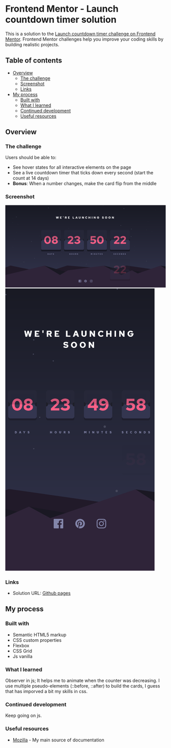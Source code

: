 # Frontend Mentor - Launch countdown timer solution

This is a solution to the [Launch countdown timer challenge on Frontend Mentor](https://www.frontendmentor.io/challenges/launch-countdown-timer-N0XkGfyz-). Frontend Mentor challenges help you improve your coding skills by building realistic projects. 

## Table of contents

- [Overview](#overview)
  - [The challenge](#the-challenge)
  - [Screenshot](#screenshot)
  - [Links](#links)
- [My process](#my-process)
  - [Built with](#built-with)
  - [What I learned](#what-i-learned)
  - [Continued development](#continued-development)
  - [Useful resources](#useful-resources)

## Overview

### The challenge

Users should be able to:

- See hover states for all interactive elements on the page
- See a live countdown timer that ticks down every second (start the count at 14 days)
- **Bonus**: When a number changes, make the card flip from the middle

### Screenshot

![](screenshot-desktop.png)
![](screenshot-mobile.png)


### Links

- Solution URL: [Github pages](https://thomas-auffroy.github.io/Launch-countdown-timer/)

## My process

### Built with

- Semantic HTML5 markup
- CSS custom properties
- Flexbox
- CSS Grid
- Js vanilla

### What I learned

Observer in js; It helps me to animate when the counter was decreasing.
I use multiple pseudo-elements (::before, ::after) to build the cards, I guess that has imporved a bit my skills in css.

### Continued development

Keep going on js.

### Useful resources

- [Mozilla](https://developer.mozilla.org/en-US/docs/Web/CSS) - My main source of documentation
